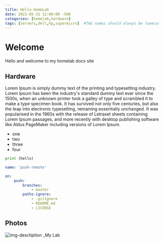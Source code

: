 ```yaml
---
title: Hello HomeLab
date: 2022-05-31 12:00:00 -500
categories: [homelab,hardware]
tags: [servers,dell,hp,supermicro]  #TAG names should always be lowecase
---
```


# Welcome

Hello and welcome to my homelab docs site


## Hardware

Lorem Ipsum is simply dummy text of the printing and typesetting industry. Lorem Ipsum has been the industry's standard dummy text ever since the 1500s, when an unknown printer took a galley of type and scrambled it to make a type specimen book. It has survived not only five centuries, but also the leap into electronic typesetting, remaining essentially unchanged. It was popularised in the 1960s with the release of Letraset sheets containing Lorem Ipsum passages, and more recently with desktop publishing software like Aldus PageMaker including versions of Lorem Ipsum.

* one
* two
* three
* four

```python
print (hello)
```

```yml
name: 'push-remote'

on:
    push:
        branches:
            - master
        paths-ignore:
            - .gitignore
            - README.md
            - LICENSE
```

## Photos

![img-desctiption](https://images.unsplash.com/photo-1531804055935-76f44d7c3621?ixlib=rb-1.2.1&ixid=MnwxMjA3fDB8MHxwaG90by1wYWdlfHx8fGVufDB8fHx8&auto=format&fit=crop&w=1288&q=80)
_My Lab